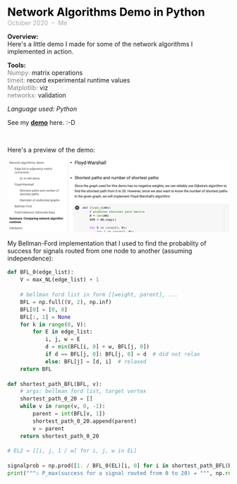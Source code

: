 <span style="font-weight: bold; color: black; font-size:180%; line-height: 32px;"> Network Algorithms Demo in Python  </span>  <br>
<span style="color:darkgrey;">October 2020 &nbsp;&ndash;&nbsp; Me</span>


**Overview:**   
Here's a little demo I made for some of the network algorithms I implemented in action.

**Tools:**  
<span style="color:grey">Numpy:</span> matrix operations  
<span style="color:grey">timeit:</span> record experimental runtime values  
<span style="color:grey">Matplotlib:</span> viz  
<span style="color:grey">networkx:</span> validation  

*Language used: Python*

See my [**demo**](https://colab.research.google.com/drive/1WAA5icd71fknlNu7Vo73SLOERxj4Dhti?usp=sharing) here. :-D


<br>  

 
Here's a preview of the demo:

<img src="../images/network-demo-preview.png?raw=true"/>  


<br>  

My Bellman-Ford implementation that I used to find the probablity of success for signals routed from one node to another (assuming independence):  

```python
def BFL_0(edge_list):
    V = max_NL(edge_list) + 1

    # bellman ford list in form [[weight, parent], ...
    BFL = np.full((V, 2), np.inf)
    BFL[0] = [0, 0]
    BFL[:, 1] = None
    for k in range(0, V):
        for E in edge_list:
            i, j, w = E
            d = min(BFL[i, 0] + w, BFL[j, 0])
            if d == BFL[j, 0]: BFL[j, 0] = d  # did not relax
            else: BFL[j] = [d, i]  # relaxed
    return BFL

def shortest_path_BFL(BFL, v):
    # args: bellman ford list, target vertex
    shortest_path_0_20 = []
    while v in range(v, 0, -1):
        parent = int(BFL[v, 1])
        shortest_path_0_20.append(parent)
        v = parent
    return shortest_path_0_20

# EL2 = [[i, j, 1 / w] for i, j, w in EL]

signalprob = np.prod([1. / BFL_0(EL)[i, 0] for i in shortest_path_BFL(BFL_0(EL), 20) if i != 0])
print("""∴ P_max(success for a signal routed from 0 to 20) = """, np.round(signalprob, 4))
```